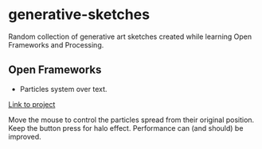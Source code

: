 # generative-sketches

Random collection of generative art sketches created while learning Open Frameworks and Processing.

## Open Frameworks

* Particles system over text.

[Link to project](openFrameworks/particles-from-font-controlled-by-mouse)

Move the mouse to control the particles spread from their original position. Keep the button press for halo effect. Performance can (and should) be improved.
